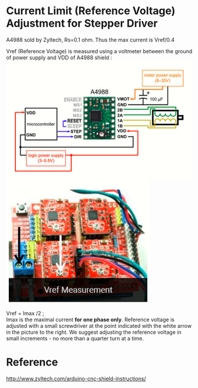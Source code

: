 # Current Limit (Reference Voltage) Adjustment for Stepper Driver
A4988 sold by Zyltech, Rs=0.1 ohm. Thus the max current is Vref/0.4

Vref (Reference Voltage) is measured using a voltmeter between the ground of power supply and VDD of A4988 shield :
![measure](https://github.com/ghostlof/GRBL-motor/blob/master/Images/A4988.PNG)  
![measure 2](https://github.com/ghostlof/GRBL-motor/blob/master/Images/Vref.PNG)  

Vref = Imax /2 ;  
Imax is the maximal current __for one phase only__. 
Reference voltage is adjusted with a small screwdriver at the point indicated with the white arrow in the picture to the right. We suggest adjusting the reference voltage in small increments - no more than a quarter turn at a time.

# Reference
http://www.zyltech.com/arduino-cnc-shield-instructions/
